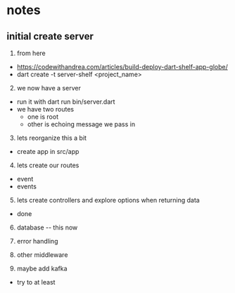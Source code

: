 # notes

## initial create server 
1. from here 
- https://codewithandrea.com/articles/build-deploy-dart-shelf-app-globe/ 
- dart create -t server-shelf <project_name>

2. we now have a server
- run it with dart run bin/server.dart
- we have two routes 
	- one is root
	- other is echoing message we pass in

3. lets reorganize this a bit
- create app in src/app

4. lets create our routes 
- event
- events 

5. lets create controllers and explore options when returning data 
- done 

6. database 
-- this now 



7. error handling 

8. other middleware 

9. maybe add kafka
- try to at least